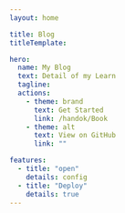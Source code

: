 ```yaml
---
layout: home

title: Blog
titleTemplate: 

hero:
  name: My Blog
  text: Detail of my Learn 
  tagline: 
  actions:
    - theme: brand
      text: Get Started
      link: /handok/Book
    - theme: alt
      text: View on GitHub
      link: ""

features:
  - title: "open"
    details: config
  - title: "Deploy"
    details: true
---
```

